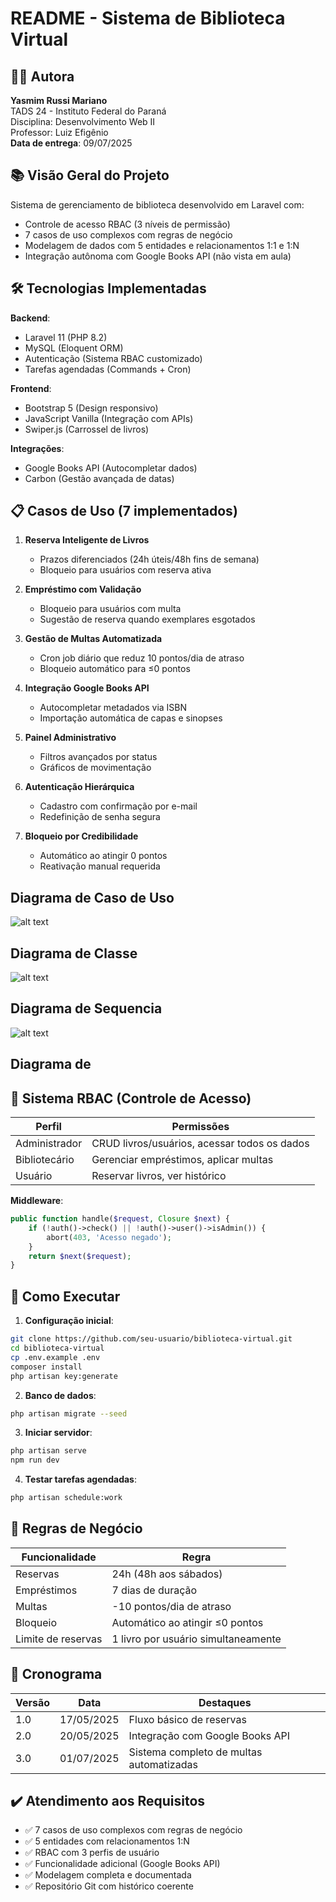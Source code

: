 # README - Sistema de Biblioteca Virtual

## 👩‍💻 Autora
**Yasmim Russi Mariano**  
TADS 24 - Instituto Federal do Paraná  
Disciplina: Desenvolvimento Web II  
Professor: Luiz Efigênio  
**Data de entrega**: 09/07/2025

## 📚 Visão Geral do Projeto
Sistema de gerenciamento de biblioteca desenvolvido em Laravel com:
- Controle de acesso RBAC (3 níveis de permissão)
- 7 casos de uso complexos com regras de negócio
- Modelagem de dados com 5 entidades e relacionamentos 1:1 e 1:N
- Integração autônoma com Google Books API (não vista em aula)

## 🛠 Tecnologias Implementadas
**Backend**:
- Laravel 11 (PHP 8.2)
- MySQL (Eloquent ORM)
- Autenticação (Sistema RBAC customizado)
- Tarefas agendadas (Commands + Cron)

**Frontend**:
- Bootstrap 5 (Design responsivo)
- JavaScript Vanilla (Integração com APIs)
- Swiper.js (Carrossel de livros)

**Integrações**:
- Google Books API (Autocompletar dados)
- Carbon (Gestão avançada de datas)

## 📋 Casos de Uso (7 implementados)
1. **Reserva Inteligente de Livros**  
   - Prazos diferenciados (24h úteis/48h fins de semana)
   - Bloqueio para usuários com reserva ativa

2. **Empréstimo com Validação**  
   - Bloqueio para usuários com multa
   - Sugestão de reserva quando exemplares esgotados

3. **Gestão de Multas Automatizada**  
   - Cron job diário que reduz 10 pontos/dia de atraso
   - Bloqueio automático para ≤0 pontos

4. **Integração Google Books API**  
   - Autocompletar metadados via ISBN
   - Importação automática de capas e sinopses

5. **Painel Administrativo**  
   - Filtros avançados por status
   - Gráficos de movimentação

6. **Autenticação Hierárquica**  
   - Cadastro com confirmação por e-mail
   - Redefinição de senha segura

7. **Bloqueio por Credibilidade**  
   - Automático ao atingir 0 pontos
   - Reativação manual requerida

## Diagrama de Caso de Uso
![alt text](image.png)

## Diagrama de Classe
![alt text](image-1.png)

## Diagrama de Sequencia
![alt text](image-2.png)

## Diagrama de


## 🔐 Sistema RBAC (Controle de Acesso)
| Perfil         | Permissões                                  |
|----------------|---------------------------------------------|
| Administrador  | CRUD livros/usuários, acessar todos os dados|
| Bibliotecário  | Gerenciar empréstimos, aplicar multas      |
| Usuário        | Reservar livros, ver histórico             |

**Middleware**:
```php
public function handle($request, Closure $next) {
    if (!auth()->check() || !auth()->user()->isAdmin()) {
        abort(403, 'Acesso negado');
    }
    return $next($request);
}
```

## 🚀 Como Executar
1. **Configuração inicial**:
```bash
git clone https://github.com/seu-usuario/biblioteca-virtual.git
cd biblioteca-virtual
cp .env.example .env
composer install
php artisan key:generate
```

2. **Banco de dados**:
```bash
php artisan migrate --seed
```

3. **Iniciar servidor**:
```bash
php artisan serve
npm run dev
```

4. **Testar tarefas agendadas**:
```bash
php artisan schedule:work
```

## 📌 Regras de Negócio
| Funcionalidade          | Regra                                      |
|-------------------------|--------------------------------------------|
| Reservas                | 24h (48h aos sábados)                     |
| Empréstimos             | 7 dias de duração                         |
| Multas                  | -10 pontos/dia de atraso                  |
| Bloqueio                | Automático ao atingir ≤0 pontos           |
| Limite de reservas      | 1 livro por usuário simultaneamente       |

## 📅 Cronograma
| Versão | Data       | Destaques                                  |
|--------|------------|--------------------------------------------|
| 1.0    | 17/05/2025 | Fluxo básico de reservas                   |
| 2.0    | 20/05/2025 | Integração com Google Books API            |
| 3.0    | 01/07/2025 | Sistema completo de multas automatizadas   |

## ✔️ Atendimento aos Requisitos
- ✅ 7 casos de uso complexos com regras de negócio
- ✅ 5 entidades com relacionamentos 1:N
- ✅ RBAC com 3 perfis de usuário
- ✅ Funcionalidade adicional (Google Books API)
- ✅ Modelagem completa e documentada
- ✅ Repositório Git com histórico coerente

